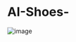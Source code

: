 # AI-Shoes-

![image](https://user-images.githubusercontent.com/98457140/227034128-dfefffca-adea-4fa6-b778-bff4d41b6ee9.png)
